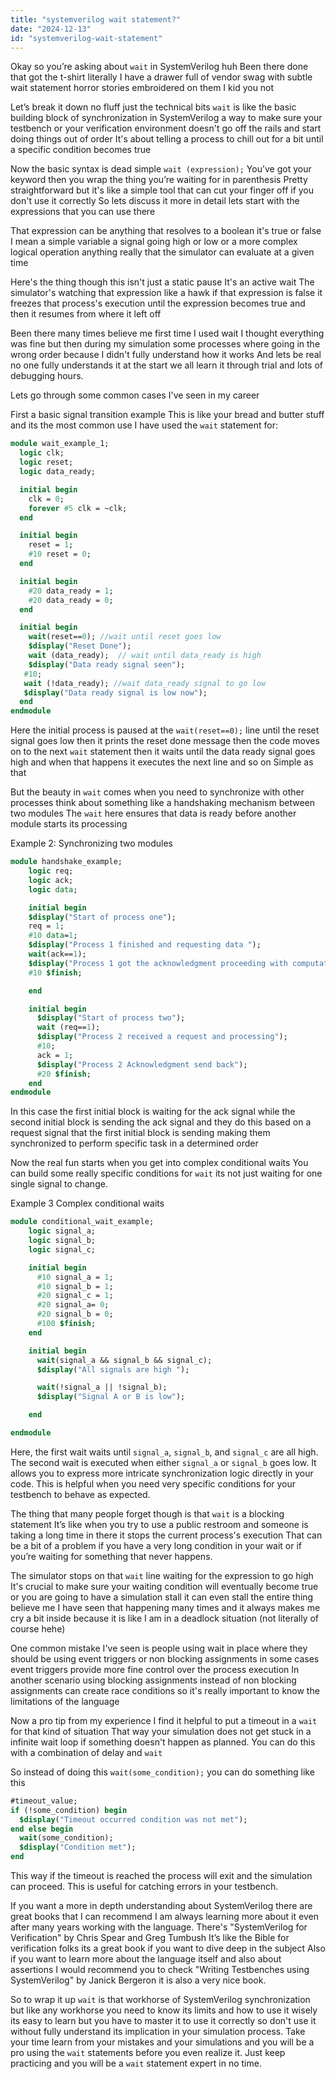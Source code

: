 ```yaml
---
title: "systemverilog wait statement?"
date: "2024-12-13"
id: "systemverilog-wait-statement"
---
```


Okay so you’re asking about `wait` in SystemVerilog huh Been there done that got the t-shirt literally I have a drawer full of vendor swag with subtle wait statement horror stories embroidered on them I kid you not

Let’s break it down no fluff just the technical bits `wait` is like the basic building block of synchronization in SystemVerilog a way to make sure your testbench or your verification environment doesn't go off the rails and start doing things out of order It's about telling a process to chill out for a bit until a specific condition becomes true

Now the basic syntax is dead simple `wait (expression);` You’ve got your keyword then you wrap the thing you’re waiting for in parenthesis Pretty straightforward but it's like a simple tool that can cut your finger off if you don't use it correctly So lets discuss it more in detail lets start with the expressions that you can use there

That expression can be anything that resolves to a boolean it's true or false I mean a simple variable a signal going high or low or a more complex logical operation anything really that the simulator can evaluate at a given time

Here's the thing though this isn't just a static pause It's an active wait The simulator's watching that expression like a hawk if that expression is false it freezes that process's execution until the expression becomes true and then it resumes from where it left off

Been there many times believe me first time I used wait I thought everything was fine but then during my simulation some processes where going in the wrong order because I didn't fully understand how it works And lets be real no one fully understands it at the start we all learn it through trial and lots of debugging hours.

Lets go through some common cases I've seen in my career

First a basic signal transition example This is like your bread and butter stuff and its the most common use I have used the `wait` statement for:

```systemverilog
module wait_example_1;
  logic clk;
  logic reset;
  logic data_ready;

  initial begin
    clk = 0;
    forever #5 clk = ~clk;
  end

  initial begin
    reset = 1;
    #10 reset = 0;
  end

  initial begin
    #20 data_ready = 1;
    #20 data_ready = 0;
  end

  initial begin
    wait(reset==0); //wait until reset goes low
    $display("Reset Done");
    wait (data_ready);  // wait until data_ready is high
    $display("Data ready signal seen");
   #10;
   wait (!data_ready); //wait data_ready signal to go low
   $display("Data ready signal is low now");
  end
endmodule
```

Here the initial process is paused at the `wait(reset==0);` line until the reset signal goes low then it prints the reset done message then the code moves on to the next `wait` statement then it waits until the data ready signal goes high and when that happens it executes the next line and so on Simple as that

But the beauty in `wait` comes when you need to synchronize with other processes think about something like a handshaking mechanism between two modules The `wait` here ensures that data is ready before another module starts its processing

Example 2: Synchronizing two modules

```systemverilog
module handshake_example;
    logic req;
    logic ack;
    logic data;

    initial begin
    $display("Start of process one");
    req = 1;
    #10 data=1;
    $display("Process 1 finished and requesting data ");
    wait(ack==1);
    $display("Process 1 got the acknowledgment proceeding with computation");
    #10 $finish;

    end

    initial begin
      $display("Start of process two");
      wait (req==1);
      $display("Process 2 received a request and processing");
      #10;
      ack = 1;
      $display("Process 2 Acknowledgment send back");
      #20 $finish;
    end
endmodule
```

In this case the first initial block is waiting for the ack signal while the second initial block is sending the ack signal and they do this based on a request signal that the first initial block is sending making them synchronized to perform specific task in a determined order

Now the real fun starts when you get into complex conditional waits You can build some really specific conditions for `wait` its not just waiting for one single signal to change.

Example 3 Complex conditional waits

```systemverilog
module conditional_wait_example;
    logic signal_a;
    logic signal_b;
    logic signal_c;

    initial begin
      #10 signal_a = 1;
      #10 signal_b = 1;
      #20 signal_c = 1;
      #20 signal_a= 0;
      #20 signal_b = 0;
      #100 $finish;
    end

    initial begin
      wait(signal_a && signal_b && signal_c);
      $display("All signals are high ");

      wait(!signal_a || !signal_b);
      $display("Signal A or B is low");

    end

endmodule
```

Here, the first wait waits until `signal_a`, `signal_b`, and `signal_c` are all high. The second wait is executed when either `signal_a` or `signal_b` goes low. It allows you to express more intricate synchronization logic directly in your code. This is helpful when you need very specific conditions for your testbench to behave as expected.

The thing that many people forget though is that `wait` is a blocking statement It’s like when you try to use a public restroom and someone is taking a long time in there it stops the current process's execution That can be a bit of a problem if you have a very long condition in your wait or if you’re waiting for something that never happens.

The simulator stops on that `wait` line waiting for the expression to go high It's crucial to make sure your waiting condition will eventually become true or you are going to have a simulation stall it can even stall the entire thing believe me I have seen that happening many times and it always makes me cry a bit inside because it is like I am in a deadlock situation (not literally of course hehe)

One common mistake I've seen is people using wait in place where they should be using event triggers or non blocking assignments in some cases event triggers provide more fine control over the process execution In another scenario using blocking assignments instead of non blocking assignments can create race conditions so it's really important to know the limitations of the language

Now a pro tip from my experience I find it helpful to put a timeout in a `wait` for that kind of situation That way your simulation does not get stuck in a infinite wait loop if something doesn't happen as planned. You can do this with a combination of delay and `wait`

So instead of doing this `wait(some_condition);` you can do something like this
```systemverilog
#timeout_value;
if (!some_condition) begin
  $display("Timeout occurred condition was not met");
end else begin
  wait(some_condition);
  $display("Condition met");
end
```

This way if the timeout is reached the process will exit and the simulation can proceed. This is useful for catching errors in your testbench.

If you want a more in depth understanding about SystemVerilog there are great books that I can recommend I am always learning more about it even after many years working with the language.  There's "SystemVerilog for Verification" by Chris Spear and Greg Tumbush It’s like the Bible for verification folks its a great book if you want to dive deep in the subject Also if you want to learn more about the language itself and also about assertions I would recommend you to check "Writing Testbenches using SystemVerilog" by Janick Bergeron it is also a very nice book.

So to wrap it up `wait` is that workhorse of SystemVerilog synchronization but like any workhorse you need to know its limits and how to use it wisely its easy to learn but you have to master it to use it correctly so don't use it without fully understand its implication in your simulation process. Take your time learn from your mistakes and your simulations and you will be a pro using the `wait` statements before you even realize it. Just keep practicing and you will be a `wait` statement expert in no time.
